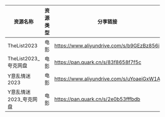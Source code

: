| 资源名称             | 资源类型 | 分享链接                                      | 发布时间       |
| ---------------- | ---- | ----------------------------------------- | ---------- |
| TheList2023      | 电影   | https://www.aliyundrive.com/s/b9GEzBz856i | 2023-08-24 |
| TheList2023_夸克网盘 | 电影   | https://pan.quark.cn/s/83f8658f7f5c       | 2023-08-24 |
| Y意乱情迷2023        | 电影   | https://www.aliyundrive.com/s/uYoaeiGxW1A | 2023-08-24 |
| Y意乱情迷2023_夸克网盘   | 电影   | https://pan.quark.cn/s/2e0b53fffbdb       | 2023-08-24 |
